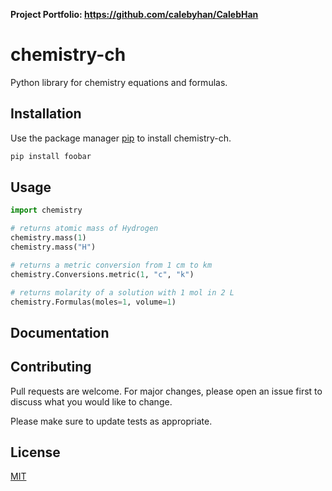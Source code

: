 **Project Portfolio: https://github.com/calebyhan/CalebHan** 

# chemistry-ch

Python library for chemistry equations and formulas.

## Installation

Use the package manager [pip](https://pip.pypa.io/en/stable/) to install chemistry-ch.

```bash
pip install foobar
```

## Usage

```python
import chemistry

# returns atomic mass of Hydrogen
chemistry.mass(1)
chemistry.mass("H")

# returns a metric conversion from 1 cm to km
chemistry.Conversions.metric(1, "c", "k")

# returns molarity of a solution with 1 mol in 2 L
chemistry.Formulas(moles=1, volume=1)
```

## Documentation


## Contributing

Pull requests are welcome. For major changes, please open an issue first
to discuss what you would like to change.

Please make sure to update tests as appropriate.

## License

[MIT](https://choosealicense.com/licenses/mit/)